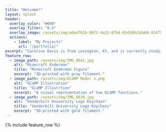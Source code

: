 ```yaml
---
title: "Welcome!"
layout: splash
header:
  overlay_color: "#000"
  overlay_filter: "0.5"
  overlay_image: /assets/img/ada4761b-98f2-4a22-87b4-654580c5da66-AJ4T9084.webp
  actions:
    - label: "My Projects"
      url: "/portfolio/"
excerpt: "Caroline Davis is from Lexington, KY, and is currently studying chemical engineering at Vanderbilt University. Caroline is intruiged by many engineering fields and looks forward to exploring a variety of career paths."
feature_row:
  - image_path: /assets/img/IMG_8641.jpg
    alt: "Minecraft Enderman"
    title: "Minecraft Enderman Figure"
    excerpt: "3D-printed with gray filament."
  - image_path: /assets/img/GCaMP Model 1.png
    alt: "GCaMP Illustration"
    title: "GCaMP Illustrtion"
    excerpt: "A visual representation of how GCaMP functions."
  - image_path: /assets/img/IMG_8639.jpg
    alt: "Vanderbilt University Logo Keychain"
    title: "Vanderbilt University Logo Keychain"
    excerpt: "3D-printed with gold filament."
---
```


{% include feature_row %}

